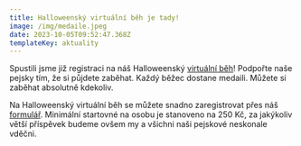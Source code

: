 ```yaml
---
title: Halloweenský virtuální běh je tady!
image: /img/medaile.jpeg
date: 2023-10-05T09:52:47.368Z
templateKey: aktuality
---
```

S﻿pustili jsme již registraci na náš Halloweenský [virtuální běh](https://doggoland.cz/blog/virtu%C3%A1ln%C3%AD-b%C4%9Bh-pro-doggoland-z-s/)! Podpořte naše pejsky tím, že si půjdete zaběhat. Každý běžec dostane medaili. Můžete si zaběhat absolutně kdekoliv.

N﻿a Halloweenský virtuální běh se můžete snadno zaregistrovat přes náš [formulář](https://forms.gle/iT8e98TL8ECigrsK9). Minimální startovné na osobu je stanoveno na 250 Kč, za jakýkoliv větší příspěvek budeme ovšem my a všichni naši pejskové neskonale vděčni.